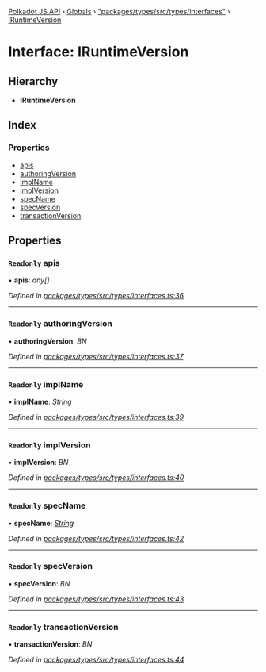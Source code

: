 [Polkadot JS API](../README.md) › [Globals](../globals.md) › ["packages/types/src/types/interfaces"](../modules/_packages_types_src_types_interfaces_.md) › [IRuntimeVersion](_packages_types_src_types_interfaces_.iruntimeversion.md)

# Interface: IRuntimeVersion

## Hierarchy

* **IRuntimeVersion**

## Index

### Properties

* [apis](_packages_types_src_types_interfaces_.iruntimeversion.md#readonly-apis)
* [authoringVersion](_packages_types_src_types_interfaces_.iruntimeversion.md#readonly-authoringversion)
* [implName](_packages_types_src_types_interfaces_.iruntimeversion.md#readonly-implname)
* [implVersion](_packages_types_src_types_interfaces_.iruntimeversion.md#readonly-implversion)
* [specName](_packages_types_src_types_interfaces_.iruntimeversion.md#readonly-specname)
* [specVersion](_packages_types_src_types_interfaces_.iruntimeversion.md#readonly-specversion)
* [transactionVersion](_packages_types_src_types_interfaces_.iruntimeversion.md#readonly-transactionversion)

## Properties

### `Readonly` apis

• **apis**: *any[]*

*Defined in [packages/types/src/types/interfaces.ts:36](https://github.com/polkadot-js/api/blob/0c99064b1/packages/types/src/types/interfaces.ts#L36)*

___

### `Readonly` authoringVersion

• **authoringVersion**: *BN*

*Defined in [packages/types/src/types/interfaces.ts:37](https://github.com/polkadot-js/api/blob/0c99064b1/packages/types/src/types/interfaces.ts#L37)*

___

### `Readonly` implName

• **implName**: *[String](../classes/_packages_types_src_primitive_text_.text.md#static-string)*

*Defined in [packages/types/src/types/interfaces.ts:39](https://github.com/polkadot-js/api/blob/0c99064b1/packages/types/src/types/interfaces.ts#L39)*

___

### `Readonly` implVersion

• **implVersion**: *BN*

*Defined in [packages/types/src/types/interfaces.ts:40](https://github.com/polkadot-js/api/blob/0c99064b1/packages/types/src/types/interfaces.ts#L40)*

___

### `Readonly` specName

• **specName**: *[String](../classes/_packages_types_src_primitive_text_.text.md#static-string)*

*Defined in [packages/types/src/types/interfaces.ts:42](https://github.com/polkadot-js/api/blob/0c99064b1/packages/types/src/types/interfaces.ts#L42)*

___

### `Readonly` specVersion

• **specVersion**: *BN*

*Defined in [packages/types/src/types/interfaces.ts:43](https://github.com/polkadot-js/api/blob/0c99064b1/packages/types/src/types/interfaces.ts#L43)*

___

### `Readonly` transactionVersion

• **transactionVersion**: *BN*

*Defined in [packages/types/src/types/interfaces.ts:44](https://github.com/polkadot-js/api/blob/0c99064b1/packages/types/src/types/interfaces.ts#L44)*
